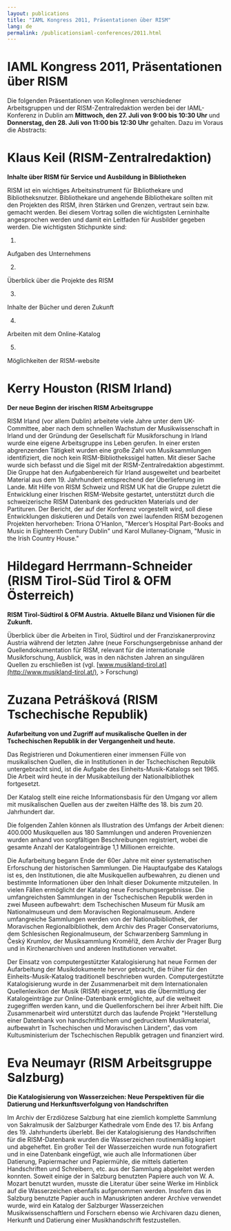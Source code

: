 ```yaml
---
layout: publications
title: "IAML Kongress 2011, Präsentationen über RISM"
lang: de
permalink: /publicationsiaml-conferences/2011.html
---
```


# IAML Kongress 2011, Präsentationen über RISM 

Die folgenden Präsentationen von KollegInnen verschiedener Arbeitsgruppen und der RISM-Zentralredaktion werden bei der IAML-Konferenz in Dublin am **Mittwoch, den 27. Juli von 9:00 bis 10:30 Uhr** und **Donnerstag, den 28. Juli von 11:00 bis 12:30**  **Uhr** gehalten. Dazu im Voraus die Abstracts:



# Klaus Keil (RISM-Zentralredaktion)

**Inhalte über RISM für Service und Ausbildung in Bibliotheken**

RISM ist ein wichtiges Arbeitsinstrument für Bibliothekare und Bibliotheksnutzer. Bibliothekare und angehende Bibliothekare sollten mit den Projekten des RISM, ihren Stärken und Grenzen, vertraut sein bzw. gemacht werden. Bei diesem Vortrag sollen die wichtigsten Lerninhalte angesprochen werden und damit ein Leitfaden für Ausbilder gegeben werden. Die wichtigsten Stichpunkte sind:

1. 

Aufgaben des Unternehmens

 
2. 

Überblick über die Projekte des RISM

 
3. 

Inhalte der Bücher und deren Zukunft

 
4. 

Arbeiten mit dem Online-Katalog

 
5. 

Möglichkeiten der RISM-website

# Kerry Houston (RISM Irland)

**Der neue Beginn der irischen RISM Arbeitsgruppe**

RISM Irland (vor allem Dublin) arbeitete viele Jahre unter dem UK-Committee, aber nach dem schnellen Wachstum der Musikwissenschaft in Irland und der Gründung der Gesellschaft für Musikforschung in Irland wurde eine eigene Arbeitsgruppe ins Leben gerufen. In einer ersten abgrenzenden Tätigkeit wurden eine große Zahl von Musiksammlungen identifiziert, die noch kein RISM-Bibliothekssigel hatten. Mit dieser Sache wurde sich befasst und die Sigel mit der RISM-Zentralredaktion abgestimmt. Die Gruppe hat den Aufgabenbereich für Irland ausgeweitet und bearbeitet Material aus dem 19. Jahrhundert entsprechend der Überlieferung im Lande. Mit Hilfe von RISM Schweiz und RISM UK hat die Gruppe zuletzt die Entwicklung einer Irischen RISM-Website gestartet, unterstützt durch die schweizerische RISM Datenbank des gedruckten Materials und der Partituren. Der Bericht, der auf der Konferenz vorgestellt wird, soll diese Entwicklungen diskutieren und Details von zwei laufenden RISM bezogenen Projekten hervorheben: Triona O’Hanlon, "Mercer’s Hospital Part-Books and Music in Eighteenth Century Dublin" und Karol Mullaney-Dignam, "Music in the Irish Country House."



# Hildegard Herrmann-Schneider (RISM Tirol-Süd Tirol & OFM Österreich)

**RISM Tirol-Südtirol & OFM Austria.**  **Aktuelle Bilanz und Visionen für die Zukunft.**  
  
 Überblick über die Arbeiten in Tirol, Südtirol und der Franziskanerprovinz Austria während der letzten Jahre (neue Forschungsergebnisse anhand der Quellendokumentation für RISM, relevant für die internationale Musikforschung, Ausblick, was in den nächsten Jahren an singulären Quellen zu erschließen ist (vgl. [www.musikland-tirol.at](http://www.musikland-tirol.at/), \> Forschung)



# Zuzana Petrášková (RISM Tschechische Republik)

**Aufarbeitung von und Zugriff auf musikalische Quellen in der Tschechischen Republik in der Vergangenheit und heute.**

Das Registrieren und Dokumentieren einer immensen Fülle von musikalischen Quellen, die in Institutionen in der Tschechischen Republik untergebracht sind, ist die Aufgabe des Einheits-Musik-Katalogs seit 1965. Die Arbeit wird heute in der Musikabteilung der Nationalbibliothek fortgesetzt.

Der Katalog stellt eine reiche Informationsbasis für den Umgang vor allem mit musikalischen Quellen aus der zweiten Hälfte des 18. bis zum 20. Jahrhundert dar.

Die folgenden Zahlen können als Illustration des Umfangs der Arbeit dienen: 400.000 Musikquellen aus 180 Sammlungen und anderen Provenienzen wurden anhand von sorgfältigen Beschreibungen registriert, wobei die gesamte Anzahl der Katalogeinträge 1,1 Millionen erreichte.

Die Aufarbeitung begann Ende der 60er Jahre mit einer systematischen Erforschung der historischen Sammlungen. Die Hauptaufgabe des Katalogs ist es, den Institutionen, die alte Musikquellen aufbewahren, zu dienen und bestimmte Informationen über den Inhalt dieser Dokumente mitzuteilen. In vielen Fällen ermöglicht der Katalog neue Forschungsergebnisse. Die umfangreichsten Sammlungen in der Tschechischen Republik werden in zwei Museen aufbewahrt: dem Tschechischen Museum für Musik am Nationalmuseum und dem Moravischen Regionalmuseum. Andere umfangreiche Sammlungen werden von der Nationalbibliothek, der Moravischen Regionalbibliothek, dem Archiv des Prager Conservatoriums, dem Schlesischen Regionalmuseum, der Schwarzenberg Sammlung in Český Krumlov, der Musiksammlung Kroměříž, dem Archiv der Prager Burg und in Kirchenarchiven und anderen Institutionen verwaltet.

Der Einsatz von computergestützter Katalogisierung hat neue Formen der Aufarbeitung der Musikdokumente hervor gebracht, die früher für den Einheits-Musik-Katalog traditionell beschrieben wurden. Computergestützte Katalogisierung wurde in der Zusammenarbeit mit dem Internationalen Quellenlexikon der Musik (RISM) eingesetzt, was die Übermittlung der Katalogeinträge zur Online-Datenbank ermöglichte, auf die weltweit zugegriffen werden kann, und die Quellenforschern bei ihrer Arbeit hilft. Die Zusammenarbeit wird unterstützt durch das laufende Projekt "Herstellung einer Datenbank von handschriftlichem und gedrucktem Musikmaterial, aufbewahrt in Tschechischen und Moravischen Ländern", das vom Kultusministerium der Tschechischen Republik getragen und finanziert wird.



# Eva Neumayr (RISM Arbeitsgruppe Salzburg)

**Die Katalogisierung von Wasserzeichen: Neue Perspektiven für die Datierung und Herkunftsverfolgung von Handschriften**

Im Archiv der Erzdiözese Salzburg hat eine ziemlich komplette Sammlung von Sakralmusik der Salzburger Kathedrale vom Ende des 17. bis Anfang des 19. Jahrhunderts überlebt. Bei der Katalogisierung des Handschriften für die RISM-Datenbank wurden die Wasserzeichen routinemäßig kopiert und abgeheftet. Ein großer Teil der Wasserzeichen wurde nun fotografiert und in eine Datenbank eingefügt, wie auch alle Informationen über Datierung, Papiermacher und Papiermühle, die mittels datierten Handschriften und Schreibern, etc. aus der Sammlung abgeleitet werden konnten. Soweit einige der in Salzburg benutzten Papiere auch von W. A. Mozart benutzt wurden, musste die Literatur über seine Werke im Hinblick auf die Wasserzeichen ebenfalls aufgenommen werden. Insofern das in Salzburg benutzte Papier auch in Manuskripten anderer Archive verwendet wurde, wird ein Katalog der Salzburger Wasserzeichen Musikwissenschaftlern und Forschern ebenso wie Archivaren dazu dienen, Herkunft und Datierung einer Musikhandschrift festzustellen.

